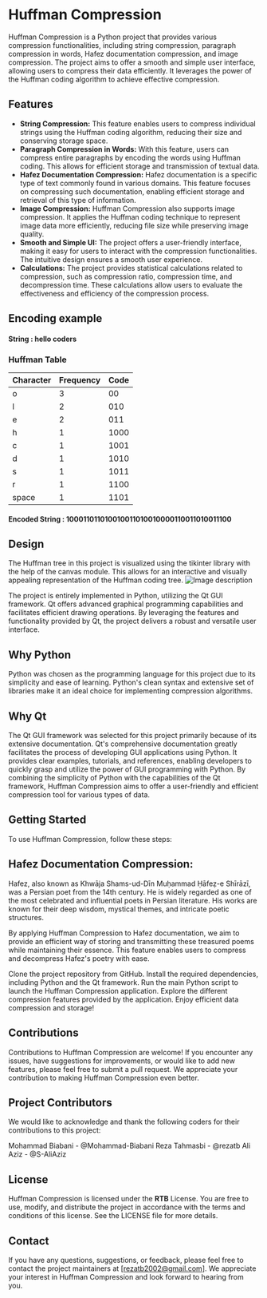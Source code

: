 # Huffman Compression
Huffman Compression is a Python project that provides various compression functionalities, including string compression, paragraph compression in words, Hafez documentation compression, and image compression. The project aims to offer a smooth and simple user interface, allowing users to compress their data efficiently. It leverages the power of the Huffman coding algorithm to achieve effective compression.
## Features

- **String Compression:**
This feature enables users to compress individual strings using the Huffman coding algorithm, reducing their size and conserving storage space.
- **Paragraph Compression in Words:**
With this feature, users can compress entire paragraphs by encoding the words using Huffman coding. This allows for efficient storage and transmission of textual data.
- **Hafez Documentation Compression:**
Hafez documentation is a specific type of text commonly found in various domains. This feature focuses on compressing such documentation, enabling efficient storage and retrieval of this type of information.
- **Image Compression:**
Huffman Compression also supports image compression. It applies the Huffman coding technique to represent image data more efficiently, reducing file size while preserving image quality.
- **Smooth and Simple UI:**
The project offers a user-friendly interface, making it easy for users to interact with the compression functionalities. The intuitive design ensures a smooth user experience.
- **Calculations:**
The project provides statistical calculations related to compression, such as compression ratio, compression time, and decompression time. These calculations allow users to evaluate the effectiveness and efficiency of the compression process.
## Encoding example
#### String : hello coders

### Huffman Table
| Character | Frequency | Code   |
| --------- | --------- | ------ |
| o         | 3         | 00     |
| l         | 2         | 010    |
| e         | 2         | 011    |
| h         | 1         | 1000   |
| c         | 1         | 1001   |
| d         | 1         | 1010   |
| s         | 1         | 1011   |
| r         | 1         | 1100   |
| space     | 1         | 1101   |

#### Encoded String : 100011011010010011010010000110011010011100

## Design

The Huffman tree in this project is visualized using the tikinter library with the help of the canvas module. This allows for an interactive and visually appealing representation of the Huffman coding tree.
![Image description]([image_path_or_url](https://github.com/Reza-Tahmasbi/Huffman-compression/blob/master/huffman%20coding.jpeg))

The project is entirely implemented in Python, utilizing the Qt GUI framework. Qt offers advanced graphical programming capabilities and facilitates efficient drawing operations. By leveraging the features and functionality provided by Qt, the project delivers a robust and versatile user interface.

## Why Python
Python was chosen as the programming language for this project due to its simplicity and ease of learning. Python's clean syntax and extensive set of libraries make it an ideal choice for implementing compression algorithms.

## Why Qt
The Qt GUI framework was selected for this project primarily because of its extensive documentation. Qt's comprehensive documentation greatly facilitates the process of developing GUI applications using Python. It provides clear examples, tutorials, and references, enabling developers to quickly grasp and utilize the power of GUI programming with Python.
By combining the simplicity of Python with the capabilities of the Qt framework, Huffman Compression aims to offer a user-friendly and efficient compression tool for various types of data.
## Getting Started
To use Huffman Compression, follow these steps:

## Hafez Documentation Compression:
Hafez, also known as Khwāja Shams-ud-Dīn Muḥammad Ḥāfeẓ-e Shīrāzī, was a Persian poet from the 14th century. He is widely regarded as one of the most celebrated and influential poets in Persian literature. His works are known for their deep wisdom, mystical themes, and intricate poetic structures.

By applying Huffman Compression to Hafez documentation, we aim to provide an efficient way of storing and transmitting these treasured poems while maintaining their essence. This feature enables users to compress and decompress Hafez's poetry with ease.

Clone the project repository from GitHub.
Install the required dependencies, including Python and the Qt framework.
Run the main Python script to launch the Huffman Compression application.
Explore the different compression features provided by the application.
Enjoy efficient data compression and storage!

## Contributions
Contributions to Huffman Compression are welcome! If you encounter any issues, have suggestions for improvements, or would like to add new features, please feel free to submit a pull request. We appreciate your contribution to making Huffman Compression even better.

## Project Contributors
We would like to acknowledge and thank the following coders for their contributions to this project:

Mohammad Biabani - @Mohammad-Biabani
Reza Tahmasbi - @rezatb
Ali Aziz - @S-AliAziz

## License
Huffman Compression is licensed under the **RTB** License. You are free to use, modify, and distribute the project in accordance with the terms and conditions of this license. See the LICENSE file for more details.

## Contact
If you have any questions, suggestions, or feedback, please feel free to contact the project maintainers at [rezatb2002@gmail.com]. We appreciate your interest in Huffman Compression and look forward to hearing from you.
